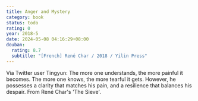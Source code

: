 ```yaml
---
title: Anger and Mystery
category: book
status: todo
rating: 0
year: 2018-5
date: 2024-05-08 04:16:29+08:00
douban:
  rating: 8.7
  subtitle: "[French] René Char / 2018 / Yilin Press"
---
```


Via Twitter user Tingyun: The more one understands, the more painful it becomes. The more one knows, the more tearful it gets. However, he possesses a clarity that matches his pain, and a resilience that balances his despair. From René Char's 'The Sieve'.
